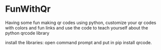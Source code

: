 # FunWithQr
Having some fun making qr codes using python, customize your qr codes with colors and fun links and use the code to teach yourself about the python qrcode library

install the libraries: open command prompt and put in pip install qrcode.
